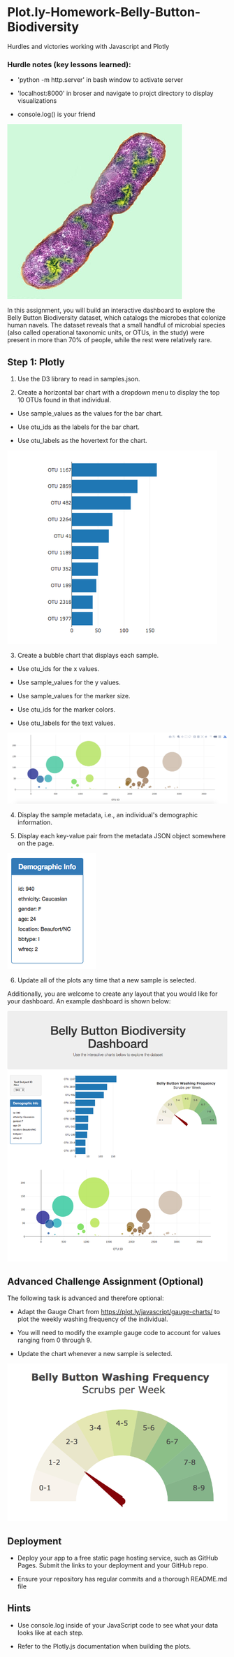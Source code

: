 # Plot.ly-Homework-Belly-Button-Biodiversity
Hurdles and victories working with Javascript and Plotly
### Hurdle notes (key lessons learned):
- 'python -m http.server' in bash window to activate server
    
- 'localhost:8000' in broser and navigate to projct directory to display visualizations
    
- console.log() is your friend

![Alt text](images/bacteria.jpg?raw=true "Title")


In this assignment, you will build an interactive dashboard to explore the Belly Button Biodiversity dataset, which catalogs the microbes that colonize human navels.
The dataset reveals that a small handful of microbial species (also called operational taxonomic units, or OTUs, in the study) were present in more than 70% of people, while the rest were relatively rare.

## Step 1: Plotly


1) Use the D3 library to read in samples.json.


2) Create a horizontal bar chart with a dropdown menu to display the top 10 OTUs found in that individual.




  - Use sample_values as the values for the bar chart.


  - Use otu_ids as the labels for the bar chart.


  - Use otu_labels as the hovertext for the chart.

![Alt text](images/hw01.png?raw=true "Title")

3) Create a bubble chart that displays each sample.



  - Use otu_ids for the x values.


  - Use sample_values for the y values.


  - Use sample_values for the marker size.


  - Use otu_ids for the marker colors.


  - Use otu_labels for the text values.

![Alt text](images/bubble_chart.png?raw=true "Title")

4) Display the sample metadata, i.e., an individual's demographic information.


5) Display each key-value pair from the metadata JSON object somewhere on the page.


![Alt text](images/hw03.png?raw=true "Title")

6) Update all of the plots any time that a new sample is selected.

Additionally, you are welcome to create any layout that you would like for your dashboard. An example dashboard is shown below:

![Alt text](images/hw02.png?raw=true "Title")

## Advanced Challenge Assignment (Optional)
The following task is advanced and therefore optional:


- Adapt the Gauge Chart from https://plot.ly/javascript/gauge-charts/ to plot the weekly washing frequency of the individual.


- You will need to modify the example gauge code to account for values ranging from 0 through 9.


- Update the chart whenever a new sample is selected.


![Alt text](images/gauge.png?raw=true "Title")

## Deployment


- Deploy your app to a free static page hosting service, such as GitHub Pages. Submit the links to your deployment and your GitHub repo.


- Ensure your repository has regular commits and a thorough README.md file



## Hints


- Use console.log inside of your JavaScript code to see what your data looks like at each step.


- Refer to the Plotly.js documentation when building the plots.
